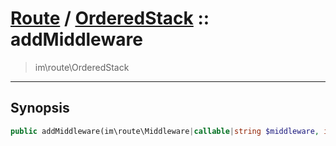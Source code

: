 # [Route](route.md) / [OrderedStack](route-OrderedStack.md) :: addMiddleware
 > im\route\OrderedStack
____

## Synopsis
```php
public addMiddleware(im\route\Middleware|callable|string $middleware, int $flags = im\route\MiddlewareStack::M_ANY): void
```
